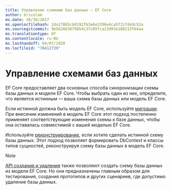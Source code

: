 ```yaml
---
title: Управление схемами баз данных — EF Core
author: bricelam
ms.date: 10/30/2017
ms.openlocfilehash: 2da17865cb0192fb3e6e3396e4ca5f31fde9c52a
ms.sourcegitcommit: 9b562663679854c37c05fca13d93e180213fb4aa
ms.translationtype: HT
ms.contentlocale: ru-RU
ms.lasthandoff: 04/07/2020
ms.locfileid: "78412739"
---
```

# <a name="managing-database-schemas"></a>Управление схемами баз данных

EF Core предоставляет два основных способа синхронизации схемы базы данных и модели EF Core. Чтобы выбрать один из них, определите, что является истинным — ваша схема базы данных или модель EF Core.

Если истинной должна быть модель EF Core, используйте [миграции][1]. При внесении изменений в модель EF Core этот подход постепенно применяет соответствующие изменения схемы к базе данных, чтобы она оставалась совместимой с вашей моделью EF Core.

Используйте [реконструирование][2], если хотите сделать истинной схему базы данных. Этот подход позволяет формировать DbContext и классы типов сущностей, реконструируя схему базы данных в модель EF Core.

> [!NOTE]
> [API создания и удаления][3] также позволяют создать схему базы данных из модели EF Core. Но они предназначены главным образом для тестирования, создания прототипов и других сценариев, где допустимо удаление базы данных.


  [1]: migrations/index.md
  [2]: scaffolding.md
  [3]: ensure-created.md
